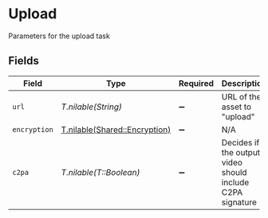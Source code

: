 # Upload

Parameters for the upload task


## Fields

| Field                                                              | Type                                                               | Required                                                           | Description                                                        | Example                                                            |
| ------------------------------------------------------------------ | ------------------------------------------------------------------ | ------------------------------------------------------------------ | ------------------------------------------------------------------ | ------------------------------------------------------------------ |
| `url`                                                              | *T.nilable(String)*                                                | :heavy_minus_sign:                                                 | URL of the asset to "upload"                                       | https://cdn.livepeer.com/ABC123/filename.mp4                       |
| `encryption`                                                       | [T.nilable(Shared::Encryption)](../../models/shared/encryption.md) | :heavy_minus_sign:                                                 | N/A                                                                |                                                                    |
| `c2pa`                                                             | *T.nilable(T::Boolean)*                                            | :heavy_minus_sign:                                                 | Decides if the output video should include C2PA signature          |                                                                    |
